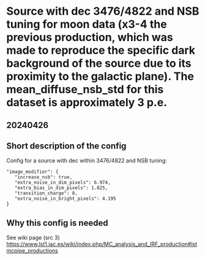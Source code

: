 # Source with dec 3476/4822 and NSB tuning for moon data (x3-4 the previous production, which was made to reproduce the specific dark background of the source due to its proximity to the galactic plane). The mean_diffuse_nsb_std for this dataset is approximately 3 p.e.

## 20240426

## Short description of the config

Config for a source with dec within 3476/4822 and NSB tuning:

    "image_modifier": {
       "increase_nsb": true,
       "extra_noise_in_dim_pixels": 6.974,
       "extra_bias_in_dim_pixels": 1.825,
       "transition_charge": 8,
       "extra_noise_in_bright_pixels": 4.195
    }	

## Why this config is needed 

See wiki page (src 3)
https://www.lst1.iac.es/wiki/index.php/MC_analysis_and_IRF_production#lstmcpipe_productions
